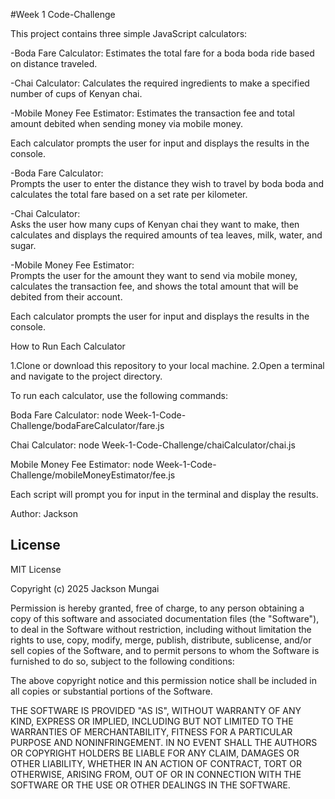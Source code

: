 #Week 1 Code-Challenge

This project contains three simple JavaScript calculators:

-Boda Fare Calculator: Estimates the total fare for a boda boda ride based on distance traveled.

-Chai Calculator: Calculates the required ingredients to make a specified number of cups of Kenyan chai.

-Mobile Money Fee Estimator: Estimates the transaction fee and total amount debited when sending money via mobile money.

Each calculator prompts the user for input and displays the results in the console.


-Boda Fare Calculator:  
Prompts the user to enter the distance they wish to travel by boda boda and calculates the total fare based on a set rate per kilometer.

-Chai Calculator:  
Asks the user how many cups of Kenyan chai they want to make, then calculates and displays the required amounts of tea leaves, milk, water, and sugar.

-Mobile Money Fee Estimator:  
Prompts the user for the amount they want to send via mobile money, calculates the transaction fee, and shows the total amount that will be debited from their account.

Each calculator prompts the user for input and displays the results in the console.

How to Run Each Calculator

1.Clone or download this repository to your local machine.
2.Open a terminal and navigate to the project directory.

To run each calculator, use the following commands:

Boda Fare Calculator:
  node Week-1-Code-Challenge/bodaFareCalculator/fare.js

Chai Calculator:
  node Week-1-Code-Challenge/chaiCalculator/chai.js

Mobile Money Fee Estimator:
  node Week-1-Code-Challenge/mobileMoneyEstimator/fee.js

Each script will prompt you for input in the terminal and display the results.

Author: Jackson

## License

MIT License

Copyright (c) 2025 Jackson Mungai

Permission is hereby granted, free of charge, to any person obtaining a copy
of this software and associated documentation files (the "Software"), to deal
in the Software without restriction, including without limitation the rights
to use, copy, modify, merge, publish, distribute, sublicense, and/or sell
copies of the Software, and to permit persons to whom the Software is
furnished to do so, subject to the following conditions:

The above copyright notice and this permission notice shall be included in all
copies or substantial portions of the Software.

THE SOFTWARE IS PROVIDED "AS IS", WITHOUT WARRANTY OF ANY KIND, EXPRESS OR
IMPLIED, INCLUDING BUT NOT LIMITED TO THE WARRANTIES OF MERCHANTABILITY,
FITNESS FOR A PARTICULAR PURPOSE AND NONINFRINGEMENT. IN NO EVENT SHALL THE
AUTHORS OR COPYRIGHT HOLDERS BE LIABLE FOR ANY CLAIM, DAMAGES OR OTHER
LIABILITY, WHETHER IN AN ACTION OF CONTRACT, TORT OR OTHERWISE, ARISING FROM,
OUT OF OR IN CONNECTION WITH THE SOFTWARE OR THE USE OR OTHER DEALINGS IN THE
SOFTWARE.
